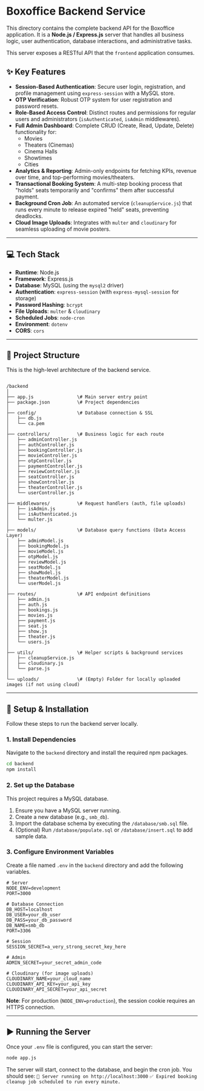 # Boxoffice Backend Service

This directory contains the complete backend API for the Boxoffice application. It is a **Node.js / Express.js** server that handles all business logic, user authentication, database interactions, and administrative tasks.

This server exposes a RESTful API that the `frontend` application consumes.

## ✨ Key Features

* **Session-Based Authentication**: Secure user login, registration, and profile management using `express-session` with a MySQL store.
* **OTP Verification**: Robust OTP system for user registration and password resets.
* **Role-Based Access Control**: Distinct routes and permissions for regular users and administrators (`isAuthenticated`, `isAdmin` middlewares).
* **Full Admin Dashboard**: Complete CRUD (Create, Read, Update, Delete) functionality for:
    * Movies
    * Theaters (Cinemas)
    * Cinema Halls
    * Showtimes
    * Cities
* **Analytics & Reporting**: Admin-only endpoints for fetching KPIs, revenue over time, and top-performing movies/theaters.
* **Transactional Booking System**: A multi-step booking process that "holds" seats temporarily and "confirms" them after successful payment.
* **Background Cron Job**: An automated service (`cleanupService.js`) that runs every minute to release expired "held" seats, preventing deadlocks.
* **Cloud Image Uploads**: Integrates with `multer` and `cloudinary` for seamless uploading of movie posters.

---

## 💻 Tech Stack

* **Runtime**: Node.js
* **Framework**: Express.js
* **Database**: MySQL (using the `mysql2` driver)
* **Authentication**: `express-session` (with `express-mysql-session` for storage)
* **Password Hashing**: `bcrypt`
* **File Uploads**: `multer` & `cloudinary`
* **Scheduled Jobs**: `node-cron`
* **Environment**: `dotenv`
* **CORS**: `cors`

---


## 📂 Project Structure

This is the high-level architecture of the backend service.
````

/backend
│
├── app.js                \# Main server entry point
├── package.json          \# Project dependencies
│
├── config/               \# Database connection & SSL
│   ├── db.js
│   └── ca.pem
│
├── controllers/          \# Business logic for each route
│   ├── adminController.js
│   ├── authController.js
│   ├── bookingController.js
│   ├── movieController.js
│   ├── otpController.js
│   ├── paymentController.js
│   ├── reviewController.js
│   ├── seatController.js
│   ├── showController.js
│   ├── theaterController.js
│   └── userController.js
│
├── middlewares/          \# Request handlers (auth, file uploads)
│   ├── isAdmin.js
│   ├── isAuthenticated.js
│   └── multer.js
│
├── models/               \# Database query functions (Data Access Layer)
│   ├── adminModel.js
│   ├── bookingModel.js
│   ├── movieModel.js
│   ├── otpModel.js
│   ├── reviewModel.js
│   ├── seatModel.js
│   ├── showModel.js
│   ├── theaterModel.js
│   └── userModel.js
│
├── routes/               \# API endpoint definitions
│   ├── admin.js
│   ├── auth.js
│   ├── bookings.js
│   ├── movies.js
│   ├── payment.js
│   ├── seat.js
│   ├── show.js
│   ├── theater.js
│   └── users.js
│
├── utils/                \# Helper scripts & background services
│   ├── cleanupService.js
│   ├── cloudinary.js
│   └── parse.js
│
└── uploads/              \# (Empty) Folder for locally uploaded images (if not using cloud)

````

---

## 🚀 Setup & Installation

Follow these steps to run the backend server locally.

### 1. Install Dependencies

Navigate to the `backend` directory and install the required npm packages.

```bash
cd backend
npm install
````

### 2\. Set up the Database

This project requires a MySQL database.

1.  Ensure you have a MySQL server running.
2.  Create a new database (e.g., `smb_db`).
3.  Import the database schema by executing the `/database/smb.sql` file.
4.  (Optional) Run `/database/populate.sql` or `/database/insert.sql` to add sample data.

### 3\. Configure Environment Variables

Create a file named `.env` in the `backend` directory and add the following variables.

```.env
# Server
NODE_ENV=development
PORT=3000

# Database Connection
DB_HOST=localhost
DB_USER=your_db_user
DB_PASS=your_db_password
DB_NAME=smb_db
PORT=3306

# Session
SESSION_SECRET=a_very_strong_secret_key_here

# Admin
ADMIN_SECRET=your_secret_admin_code

# Cloudinary (for image uploads)
CLOUDINARY_NAME=your_cloud_name
CLOUDINARY_API_KEY=your_api_key
CLOUDINARY_API_SECRET=your_api_secret
```

**Note**: For production (`NODE_ENV=production`), the session cookie requires an HTTPS connection.

-----

## ▶️ Running the Server

Once your `.env` file is configured, you can start the server:

```bash
node app.js
```

The server will start, connect to the database, and begin the cron job.
You should see:
`🚀 Server running on http://localhost:3000`
`✅ Expired booking cleanup job scheduled to run every minute.`
